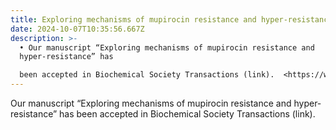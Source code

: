 ```yaml
---
title: Exploring mechanisms of mupirocin resistance and hyper-resistance
date: 2024-10-07T10:35:56.667Z
description: >-
  • Our manuscript “Exploring mechanisms of mupirocin resistance and
  hyper-resistance” has

  been accepted in Biochemical Society Transactions (link).  <https://www.google.com/>[](google.com)[](google.com)
---
```

Our manuscript “Exploring mechanisms of mupirocin resistance and hyper-resistance” has
been accepted in Biochemical Society Transactions (link).